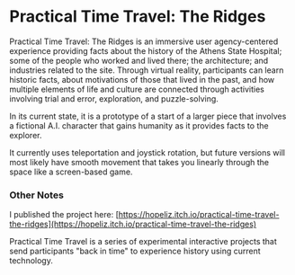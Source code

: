 # Practical Time Travel: The Ridges

Practical Time Travel: The Ridges is an immersive user agency-centered experience providing facts about the history of the Athens State Hospital; some of the people who worked and lived there; the architecture; and industries related to the site. Through virtual reality, participants can learn historic facts, about motivations of those that lived in the past, and how multiple elements of life and culture are connected through activities involving trial and error, exploration, and puzzle-solving.

In its current state, it is a prototype of a start of a larger piece that involves a fictional A.I. character that gains humanity as it provides facts to the explorer.

It currently uses teleportation and joystick rotation, but future versions will most likely have smooth movement that takes you linearly through the space like a screen-based game.

### Other Notes

I published the project here: [https://hopeliz.itch.io/practical-time-travel-the-ridges](https://hopeliz.itch.io/practical-time-travel-the-ridges)

Practical Time Travel is a series of experimental interactive projects that send participants "back in time" to experience history using current technology.
